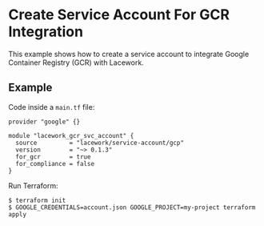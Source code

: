 # Create Service Account For GCR Integration

This example shows how to create a service account to integrate
Google Container Registry (GCR) with Lacework.

## Example

Code inside a `main.tf` file:

```hcl
provider "google" {}

module "lacework_gcr_svc_account" {
  source         = "lacework/service-account/gcp"
  version        = "~> 0.1.3"
  for_gcr        = true
  for_compliance = false
}
```

Run Terraform:
```
$ terraform init
$ GOOGLE_CREDENTIALS=account.json GOOGLE_PROJECT=my-project terraform apply
```

